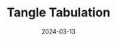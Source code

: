 ---
title: Tangle Tabulation
date: 2024-03-13
featured: false
summary:
weight: 500
sitemap:
  priority: 0.8
  weight: 0.4
---